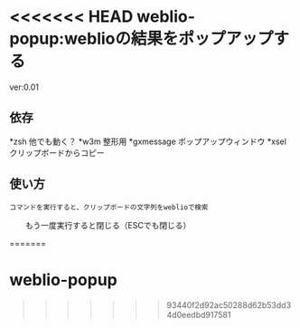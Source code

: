 <<<<<<< HEAD
weblio-popup:weblioの結果をポップアップする
===========================================

ver:0.01

依存
----------------
  *zsh 他でも動く？
  *w3m 整形用
  *gxmessage ポップアップウィンドウ
  *xsel    クリップボードからコピー

使い方
-----------------
    コマンドを実行すると、クリップボードの文字列をweblioで検索
　　もう一度実行すると閉じる（ESCでも閉じる）


=======
# weblio-popup
>>>>>>> 93440f2d92ac50288d62b53dd34d0eedbd917581
